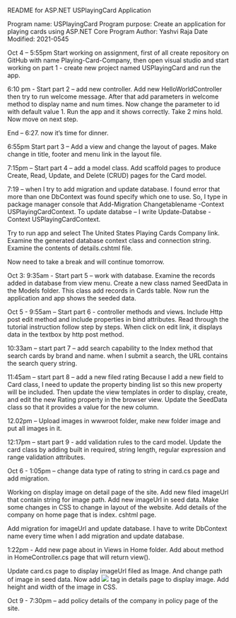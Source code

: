 README for ASP.NET USPlayingCard Application

Program name: USPlayingCard
Program purpose: Create an application for playing cards using ASP.NET Core
Program Author: Yashvi Raja
Date Modified: 2021-0545

Oct 4 – 5:55pm
Start working on assignment, first of all create repository on GitHub with name Playing-Card-Company, then open visual studio and start working on part 1 - create new project named USPlayingCard and run the app.

6:10 pm - Start part 2 – add new controller.
Add new HelloWorldController then try to run welcome message. After that add parameters in welcome method to display name and num times. Now change the parameter to id with default value 1. Run the app and it shows correctly.
Take 2 mins hold. Now move on next step. 

End – 6:27. now it’s time for dinner.

6:55pm 
Start part 3 – Add a view and change the layout of pages. Make change in title, footer and menu link in the layout file.

7:15pm – Start part 4 – add a model class.
Add scaffold pages to produce Create, Read, Update, and Delete (CRUD) pages for the Card model. 

7:19 – when I try to add migration and update database. I found error that more than one DbContext was found specify which one to use. 
So, I type in package manager console that Add-Migration Changetablename -Context USPlayingCardContext.
To update databse – I write Update-Databse -Context USPlayingCardContext. 

Try to run app and select The United States Playing Cards Company link. 
Examine the generated database context class and connection string. Examine the contents of details.cshtml file.

Now need to take a break and will continue tomorrow.  

Oct 3: 9:35am - Start part 5 – work with database.
Examine the records added in database from view menu. 
Create a new class named SeedData in the Models folder.
This class add records in Cards table. Now run the application and app shows the seeded data. 

Oct 5 - 9:55am – Start part 6 - controller methods and views.
Include Http post edit method and include properties in bind attributes. Read through the tutorial instruction follow step by steps. When click on edit link, it displays data in the textbox by http post method.

10:33am – start part 7 – add search capability to the Index method that search cards by brand and name. when I submit a search, the URL contains the search query string. 

11:45am – start part 8 – add a new filed rating
Because I add a new field to Card class, I need to update the property binding list so this new property will be included.
Then update the view templates in order to display, create, and edit the new Rating property in the browser view. Update the SeedData class so that it provides a value for the new column. 

12.02pm – Upload images in wwwroot folder, make new folder image and put all images in it.

12:17pm – start part 9 - add validation rules to the card model.
Update the card class by adding built in required, string length, regular expression and range validation attributes.

Oct 6 - 1:05pm – change data type of rating to string in card.cs page and add migration.  

Working on display image on detail page of the site. Add new filed imageUrl that contain string for image path. Add new imageUrl in seed data. Make some changes in CSS to change in layout of the website.
Add details of the company on home page that is index. cshtml page.

Add migration for imageUrl and update database. I have to write DbContext name every time when I add migration and update database.

1:22pm - Add new page about in Views in Home folder. Add about method in HomeController.cs page that will return view(). 

Update card.cs page to display imageUrl filed as Image. And change path of image in seed data. Now add <img src=””> tag in details page to display image. Add height and width of the image in CSS. 

Oct 9 - 7:30pm – add policy details of the company in policy page of the site.
